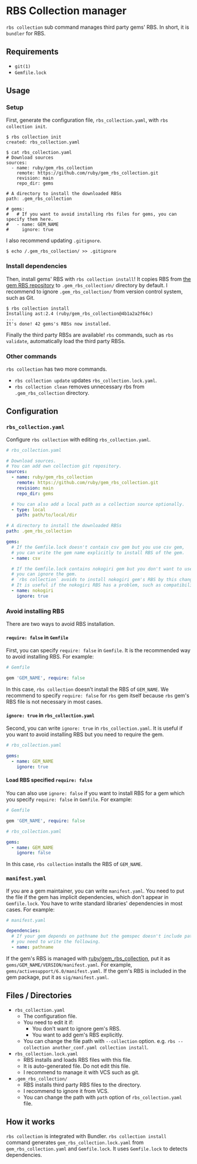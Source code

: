 # RBS Collection manager

`rbs collection` sub command manages third party gems' RBS. In short, it is `bundler` for RBS.

## Requirements

- `git(1)`
- `Gemfile.lock`

## Usage

### Setup

First, generate the configuration file, `rbs_collection.yaml`, with `rbs collection init`.

```console
$ rbs collection init
created: rbs_collection.yaml

$ cat rbs_collection.yaml
# Download sources
sources:
  - name: ruby/gem_rbs_collection
    remote: https://github.com/ruby/gem_rbs_collection.git
    revision: main
    repo_dir: gems

# A directory to install the downloaded RBSs
path: .gem_rbs_collection

# gems:
#   # If you want to avoid installing rbs files for gems, you can specify them here.
#   - name: GEM_NAME
#     ignore: true
```

I also recommend updating `.gitignore`.

```console
$ echo /.gem_rbs_collection/ >> .gitignore
```

### Install dependencies

Then, install gems' RBS with `rbs collection install`! It copies RBS from [the gem RBS repository](https://github.com/ruby/gem_rbs_collection) to `.gem_rbs_collection/` directory by default.
I recommend to ignore `.gem_rbs_collection/` from version control system, such as Git.

```console
$ rbs collection install
Installing ast:2.4 (ruby/gem_rbs_collection@4b1a2a2f64c)
...
It's done! 42 gems's RBSs now installed.
```

Finally the third party RBSs are available! `rbs` commands, such as `rbs validate`, automatically load the third party RBSs.

### Other commands

`rbs collection` has two more commands.

- `rbs collection update` updates `rbs_collection.lock.yaml`.
- `rbs collection clean` removes unnecessary rbs from `.gem_rbs_collection` directory.

## Configuration

### `rbs_collection.yaml`

Configure `rbs collection` with editing `rbs_collection.yaml`.

```yaml
# rbs_collection.yaml

# Download sources.
# You can add own collection git repository.
sources:
  - name: ruby/gem_rbs_collection
    remote: https://github.com/ruby/gem_rbs_collection.git
    revision: main
    repo_dir: gems

  # You can also add a local path as a collection source optionally.
  - type: local
    path: path/to/local/dir

# A directory to install the downloaded RBSs
path: .gem_rbs_collection

gems:
  # If the Gemfile.lock doesn't contain csv gem but you use csv gem,
  # you can write the gem name explicitly to install RBS of the gem.
  - name: csv

  # If the Gemfile.lock contains nokogiri gem but you don't want to use the RBS,
  # you can ignore the gem.
  # `rbs collection` avoids to install nokogiri gem's RBS by this change.
  # It is useful if the nokogiri RBS has a problem, such as compatibility issue with other RBS.
  - name: nokogiri
    ignore: true
```

### Avoid installing RBS

There are two ways to avoid RBS installation.

#### `require: false` in `Gemfile`

First, you can specify `require: false` in `Gemfile`. It is the recommended way to avoid installing RBS.
For example:

```ruby
# Gemfile

gem 'GEM_NAME', require: false
```

In this case, `rbs collection` doesn't install the RBS of `GEM_NAME`.
We recommend to specify `require: false` for `rbs` gem itself because `rbs` gem's RBS file is not necessary in most cases.

#### `ignore: true` in `rbs_collection.yaml`

Second, you can write `ignore: true` in `rbs_collection.yaml`. It is useful if you want to avoid installing RBS but you need to require the gem.

```yaml
# rbs_collection.yaml

gems:
  - name: GEM_NAME
    ignore: true
```

#### Load RBS specified `require: false`

You can also use `ignore: false` if you want to install RBS for a gem which you specify `require: false` in `Gemfile`.
For example:

```ruby
# Gemfile

gem 'GEM_NAME', require: false
```

```yaml
# rbs_collection.yaml

gems:
  - name: GEM_NAME
    ignore: false
```

In this case, `rbs collection` installs the RBS of `GEM_NAME`.

### `manifest.yaml`

If you are a gem maintainer, you can write `manifest.yaml`.
You need to put the file if the gem has implicit dependencies, which don't appear in `Gemfile.lock`. You have to write standard libraries' dependencies in most cases.
For example:

```yaml
# manifest.yaml

dependencies:
  # If your gem depends on pathname but the gemspec doesn't include pathname,
  # you need to write the following.
  - name: pathname
```

If the gem's RBS is managed with [ruby/gem_rbs_collection](https://github.com/ruby/gem_rbs_collection), put it as `gems/GEM_NAME/VERSION/manifest.yaml`. For example, `gems/activesupport/6.0/manifest.yaml`.
If the gem's RBS is included in the gem package, put it as `sig/manifest.yaml`.

## Files / Directories

- `rbs_collection.yaml`
  - The configuration file.
  - You need to edit it if:
    - You don't want to ignore gem's RBS.
    - You want to add gem's RBS explicitly.
  - You can change the file path with `--collection` option. e.g. `rbs --collection another_conf.yaml collection install`.
- `rbs_collection.lock.yaml`
  - RBS installs and loads RBS files with this file.
  - It is auto-generated file. Do not edit this file.
  - I recommend to manage it with VCS such as git.
- `.gem_rbs_collection/`
  - RBS installs third party RBS files to the directory.
  - I recommend to ignore it from VCS.
  - You can change the path with `path` option of `rbs_collection.yaml` file.

## How it works

`rbs collection` is integrated with Bundler.
`rbs collection install` command generates `gem_rbs_collection.lock.yaml` from `gem_rbs_collection.yaml` and `Gemfile.lock`. It uses `Gemfile.lock` to detects dependencies.
